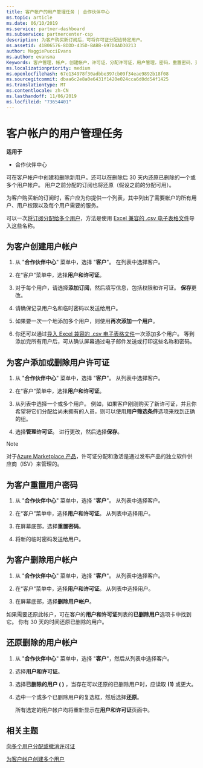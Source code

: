```yaml
---
title: 客户帐户的用户管理任务 | 合作伙伴中心
ms.topic: article
ms.date: 06/10/2019
ms.service: partner-dashboard
ms.subservice: partnercenter-csp
description: 为客户购买新订阅后，可将许可证分配给特定用户。
ms.assetid: 41B06576-8DDD-435D-BABB-697D4AD30213
author: MaggiePucciEvans
ms.author: evansma
Keywords: 客户管理，帐户，创建帐户，许可证，分配许可证，用户管理，密码，重置密码，更改密码
ms.localizationpriority: medium
ms.openlocfilehash: 67e134978f30adbbe397cb09f34eae9892b18f08
ms.sourcegitcommit: dbaa6c2e8a0e6431f1420e024cca6d0dd54f1425
ms.translationtype: MT
ms.contentlocale: zh-CN
ms.lasthandoff: 11/06/2019
ms.locfileid: "73654401"
---
```

# <a name="user-management-tasks-for-customer-accounts"></a>客户帐户的用户管理任务

**适用于**

-  合作伙伴中心

可在客户帐户中创建和删除新用户。还可以在删除后 30 天内还原已删除的一个或多个用户帐户。 用户之前分配的订阅也将还原（假设之前的分配可用）。

为客户购买新的订阅时，客户应为你提供一个列表，其中列出了需要帐户的所有用户、用户权限以及每个用户需要的服务。  

可以一次[将订阅分配给多个用户](bulk-license-provisioning-for-multiple-users.md)，方法是使用 [Excel 兼容的 .csv 电子表格文件](adding-multiple-users-to-a-customer-account.md)导入这些名称。

<a href="" id="createuseraccounts"></a>

## <a name="create-user-accounts-for-a-customer"></a>为客户创建用户帐户

1.  从 "**合作伙伴中心**" 菜单中，选择 "**客户**"。 在列表中选择客户。

2.  在“客户”菜单中，选择**用户和许可证**。

3.  对于每个用户，请选择**添加订阅**，然后填写信息，包括权限和许可证。 **保存**更改。

4.  请确保记录用户名和临时密码以发送给用户。

5.  如果要一次一个地添加多个用户，则使用**再次添加一个用户**。

6. 你还可以通过[导入 Excel 兼容的 .csv 电子表格文件](adding-multiple-users-to-a-customer-account.md)一次添加多个用户。 等到添加完所有用户后，可从确认屏幕通过电子邮件发送或打印这些名称和密码。

<a href="" id="userlicensing"></a>

## <a name="add-or-remove-user-licenses-for-a-customer"></a>为客户添加或删除用户许可证

1.  从 "**合作伙伴中心**" 菜单中，选择 "**客户**"。 从列表中选择客户。

2.  在“客户”菜单中，选择**用户和许可证**。

3.  从列表中选择一个或多个用户。 例如，如果客户刚刚购买了新许可证，并且你希望将它们分配给尚未拥有的人员，则可以使用**用户筛选条件**选项来找到正确的组。

4.  选择**管理许可证**。 进行更改，然后选择**保存**。

> [!NOTE]
> 对于[Azure Marketplace 产品](sell-marketplace-products.md)，许可证分配和激活是通过发布产品的独立软件供应商（ISV）来管理的。

<a href="" id="resetpassword"></a>

## <a name="reset-a-users-password-for-a-customer"></a>为客户重置用户密码

1.  从 "**合作伙伴中心**" 菜单中，选择 "**客户**"。 从列表中选择客户。

2.  在“客户”菜单中，选择**用户和许可证**。 从列表中选择用户。

3.  在屏幕底部，选择**重置密码**。 

4.  将新的临时密码发送给用户。

<a href="" id="deleteuseraccounts"></a>

## <a name="delete-user-accounts-for-a-customer"></a>为客户删除用户帐户

1.  从 "**合作伙伴中心**" 菜单中，选择 "**客户**"。 从列表中选择客户。

2.  在“客户”菜单中，选择**用户和许可证**。 从列表中选择用户。

3.  在屏幕底部，选择**删除用户帐户**。

如果需要还原此帐户，可在客户的**用户和许可证**列表的**已删除用户**选项卡中找到它。 你有 30 天的时间还原已删除的用户。

<a href="" id="restoreuseraccounts"></a>

## <a name="restore-deleted-user-accounts"></a>还原删除的用户帐户

1.  从 "**合作伙伴中心**" 菜单中，选择 "**客户**"，然后从列表中选择客户。

2.  选择**用户和许可证**。

3.  选择**已删除的用户 ( )** ，当存在可以还原的已删除用户时，应读取 **(1)** 或更大。

4.  选中一个或多个已删除用户的复选框，然后选择**还原**。

    所有选定的用户帐户均将重新显示在**用户和许可证**页面中。

## <a name="related-topics"></a>相关主题


[向多个用户分配或撤消许可证](bulk-license-provisioning-for-multiple-users.md)

[为客户帐户创建多个用户](adding-multiple-users-to-a-customer-account.md)